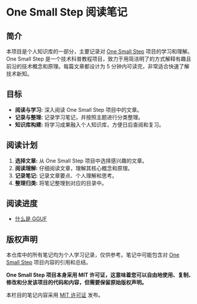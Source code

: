 # One Small Step 阅读笔记

## 简介

本项目是个人知识库的一部分，主要记录对 [One Small Step](https://github.com/karminski/one-small-step) 项目的学习和理解。One Small Step 是一个技术科普教程项目，致力于用简洁明了的方式解释有趣且前沿的技术概念和原理。每篇文章都设计为 5 分钟内可读完，非常适合快速了解技术新知。

## 目标

- **阅读与学习:** 深入阅读 One Small Step 项目中的文章。
- **记录与整理:** 记录学习笔记，并按照主题进行分类整理。
- **知识库构建:** 将学习成果融入个人知识库，方便日后查阅和复习。

## 阅读计划

1. **选择文章:** 从 One Small Step 项目中选择感兴趣的文章。
2. **阅读理解:** 仔细阅读文章，理解其核心概念和原理。
3. **记录笔记:** 记录文章要点、个人理解和思考。
4. **整理归类:** 将笔记整理到对应的目录中。

## 阅读进度

- [什么是 GGUF](什么是%20GGUF.md)

## 版权声明

本仓库中的所有笔记均为个人学习记录，仅供参考。笔记中可能包含对 [One Small Step](https://github.com/karminski/one-small-step) 项目内容的引用和总结。

**One Small Step 项目本身采用 MIT 许可证，这意味着您可以自由地使用、复制、修改和分发该项目的代码和内容，但需要保留原始版权声明。**

本栏目的笔记内容采用 [MIT 许可证](./LICENSE.txt) 发布。
